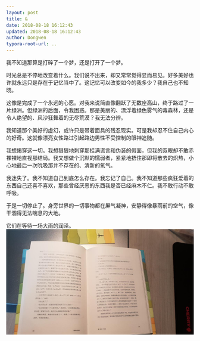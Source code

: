 ```yaml
---
layout: post
title: &
date: 2018-08-18 16:12:43
updated: 2018-08-18 16:12:43
author: Dongwen
typora-root-url: ..
---
```




我不知道那算是打碎了一个梦，还是打开了一个梦。

时光总是不停地改变着什么。我们说不出来，却又常常觉得显而易见。好多美好也许就永远只是存在于记忆当中了。这记忆可以改变如今的我多少？我自己也不知晓。

这像是完成了一个永远的心愿。对我来说简直像翻跃了无数座高山，终于路过了一片绿洲。但绿洲的后面，令我困惑。那是美丽的、漂浮着绿色雾气的毒森林，还是令人绝望的、风沙狂舞着的无尽荒漠？我无法分辨。

我知道那个美好的虚幻，或许只是带着面具的残忍现实。可是我却忍不住自己内心的好奇。这就像漂亮女性路过引起路边男性不受控制的眼神追随。

我想揭穿这一切。我想狠狠地刺穿那挂满谎言和伪装的假面，但我的双眼却不敢赤裸裸地直视那结局。我又想做个沉默的懦弱者，紧紧地捂住那即将散去的炽热，小心地最后一次吮吸那并不存在的、清新的氧气。

我迷失了。我不知道自己到底怎么存在。我忘记了自己。我不知道那些疯狂爱着的东西自己还喜不喜欢，那些曾经厌恶的东西我是否已经麻木不仁。我不敢行动不敢呼吸。

于是一切停止了。身旁世界的一切事物都在屏气凝神，安静得像暴雨前的空气，像干涸得无法喘息的大地。

它们在等待一场大雨的润泽。 ![](/img/in-post/x53224061.jpg)
